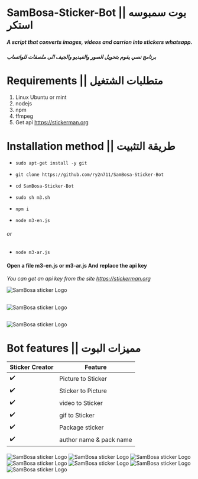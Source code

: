#  SamBosa-Sticker-Bot || بوت سمبوسه استكر
##### A script that converts images, videos and carrion into stickers whatsapp.
##### برنامج نصي يقوم بتحويل الصور والفيديو والجيف الى ملصقات للواتساب
# Requirements || متطلبات الشتغيل
1. Linux Ubuntu or mint
1. nodejs
1. npm
1. ffmpeg
2. Get api https://stickerman.org
# Installation method || طريقة التثبيت


* `sudo apt-get install -y git`

* `git clone https://github.com/ry2n711/SamBosa-Sticker-Bot`
 
 * `cd SamBosa-Sticker-Bot`

* `sudo sh m3.sh`

* `npm i`

* `node m3-en.js`
###### or
* `node m3-ar.js`

#### Open a file m3-en.js or m3-ar.js And replace the api key 
*You can get an api key from the site https://stickerman.org*

![SamBosa sticker Logo](/image/8.png)

##
##
##

![SamBosa sticker Logo](/image/1.gif)
##
![SamBosa sticker Logo](/image/2.gif)



# Bot features || مميزات البوت

Sticker Creator	 | Feature
------------ | -------------
:heavy_check_mark: | Picture to Sticker
:heavy_check_mark: | Sticker to Picture
:heavy_check_mark: | video to Sticker
:heavy_check_mark: | gif to Sticker
:heavy_check_mark: | Package sticker
:heavy_check_mark: | author name & pack name

####


![SamBosa sticker Logo](/image/1.jpg)
![SamBosa sticker Logo](/image/2.jpg)
![SamBosa sticker Logo](/image/3.jpg)
![SamBosa sticker Logo](/image/4.jpg)
![SamBosa sticker Logo](/image/5.jpg)
![SamBosa sticker Logo](/image/6.jpg)
![SamBosa sticker Logo](/image/7.jpg)


